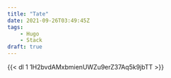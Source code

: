 ```yaml
---
title: "Tate"
date: 2021-09-26T03:49:45Z
tags:
    - Hugo
    - Stack
draft: true
---
```


{{< dl 1 1H2bvdAMxbmienUWZu9erZ37Aq5k9jbTT >}}